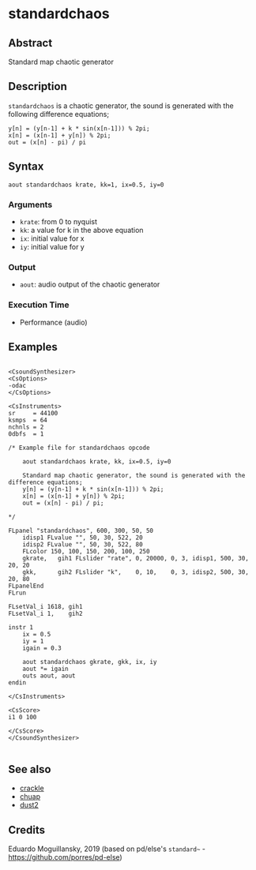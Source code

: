 # standardchaos

## Abstract

Standard map chaotic generator

## Description

`standardchaos` is a chaotic generator, the sound is generated with 
the following difference equations;

    y[n] = (y[n-1] + k * sin(x[n-1])) % 2pi;
    x[n] = (x[n-1] + y[n]) % 2pi;
    out = (x[n] - pi) / pi
    

## Syntax

    aout standardchaos krate, kk=1, ix=0.5, iy=0
    
### Arguments

* `krate`: from 0 to nyquist
* `kk`: a value for k in the above equation
* `ix`: initial value for x
* `iy`: initial value for y

### Output

* `aout`: audio output of the chaotic generator

### Execution Time

* Performance (audio)

## Examples

```csound 

<CsoundSynthesizer>
<CsOptions>
-odac           
</CsOptions>

<CsInstruments>
sr     = 44100
ksmps  = 64
nchnls = 2
0dbfs  = 1

/* Example file for standardchaos opcode

	aout standardchaos krate, kk, ix=0.5, iy=0
	
	Standard map chaotic generator, the sound is generated with the difference equations;
    y[n] = (y[n-1] + k * sin(x[n-1])) % 2pi;
    x[n] = (x[n-1] + y[n]) % 2pi;
    out = (x[n] - pi) / pi;

*/

FLpanel "standardchaos", 600, 300, 50, 50
	idisp1 FLvalue "", 50, 30, 522, 20
	idisp2 FLvalue "", 50, 30, 522, 80
	FLcolor 150, 100, 150, 200, 100, 250
	gkrate,   gih1 FLslider "rate", 0, 20000, 0, 3, idisp1, 500, 30, 20, 20
	gkk,      gih2 FLslider "k",    0, 10,    0, 3, idisp2, 500, 30, 20, 80
FLpanelEnd
FLrun

FLsetVal_i 1618, gih1
FLsetVal_i 1,    gih2

instr 1
	ix = 0.5
	iy = 1
	igain = 0.3
	
	aout standardchaos gkrate, gkk, ix, iy
	aout *= igain
	outs aout, aout	
endin

</CsInstruments>

<CsScore>
i1 0 100

</CsScore>
</CsoundSynthesizer>


```


## See also

* [crackle](crackle.md)
* [chuap](https://csound.com/docs/manual/chuap.html)
* [dust2](https://csound.com/docs/manual/dust2.html)

## Credits

Eduardo Moguillansky, 2019
(based on pd/else's `standard~` - https://github.com/porres/pd-else)
